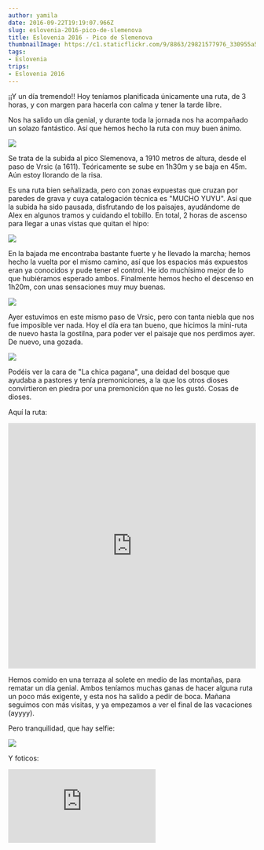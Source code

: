 ```yaml
---
author: yamila
date: 2016-09-22T19:19:07.966Z
slug: eslovenia-2016-pico-de-slemenova
title: Eslovenia 2016 - Pico de Slemenova
thumbnailImage: https://c1.staticflickr.com/9/8863/29821577976_330955a563_c.jpg
tags:
- Eslovenia
trips:
- Eslovenia 2016
---
```


¡¡Y un día tremendo!! Hoy teníamos planificada únicamente una ruta, de 3 horas, y con margen para hacerla con calma y tener la tarde libre.

Nos ha salido un día genial, y durante toda la jornada nos ha acompañado un solazo fantástico. Así que hemos hecho la ruta con muy buen ánimo.

<img src="https://c1.staticflickr.com/9/8091/29229546324_c94407b292_c.jpg" />

Se trata de la subida al pico Slemenova, a 1910 metros de altura, desde el paso de Vrsic (a 1611). Teóricamente se sube en 1h30m y se baja en 45m. Aún estoy llorando de la risa.

Es una ruta bien señalizada, pero con zonas expuestas que cruzan por paredes de grava y cuya catalogación técnica es "MUCHO YUYU". Así que la subida ha sido pausada, disfrutando de los paisajes, ayudándome de Alex en algunos tramos y cuidando el tobillo. En total, 2 horas de ascenso para llegar a unas vistas que quitan el hipo:

<img src="https://c1.staticflickr.com/9/8863/29821577976_330955a563_c.jpg" />

En la bajada me encontraba bastante fuerte y he llevado la marcha; hemos hecho la vuelta por el mismo camino, así que los espacios más expuestos eran ya conocidos y pude tener el control. He ido muchísimo mejor de lo que hubiéramos esperado ambos. Finalmente hemos hecho el descenso en 1h20m, con unas sensaciones muy muy buenas.

<img src="https://c1.staticflickr.com/9/8355/29229574324_fd9f3459d7_c.jpg" />

Ayer estuvimos en este mismo paso de Vrsic, pero con tanta niebla que nos fue imposible ver nada. Hoy el día era tan bueno, que hicimos la mini-ruta de nuevo hasta la gostilna, para poder ver el paisaje que nos perdimos ayer. De nuevo, una gozada.

<img src="https://c1.staticflickr.com/9/8422/29563940610_b60ffaaa9d_c.jpg" />

Podéis ver la cara de "La chica pagana", una deidad del bosque que ayudaba a pastores y tenía premoniciones, a la que los otros dioses convirtieron en piedra por una premonición que no les gustó. Cosas de dioses.

Aquí la ruta:

<iframe width='100%' height='500px' frameBorder='0' src='https://a.tiles.mapbox.com/v4/yamila.1dhb9fk5/attribution,zoompan,zoomwheel.html?access_token=pk.eyJ1IjoieWFtaWxhIiwiYSI6IjUzNDE5ZDRkZjBiZjBiZDY0YTBhZjBmNmUyZGYzYTZiIn0.okLJEzGsBQ6IOgn1mhToIQ#14/46.442/13.737'></iframe>

Hemos comido en una terraza al solete en medio de las montañas, para rematar un día genial. Ambos teníamos muchas ganas de hacer alguna ruta un poco más exigente, y esta nos ha salido a pedir de boca. Mañana seguimos con más visitas, y ya empezamos a ver el final de las vacaciones (ayyyy).

Pero tranquilidad, que hay selfie:

<img src="https://c1.staticflickr.com/9/8172/29744905792_df40d2e6eb_c.jpg" />

Y foticos:

<div class='embed-container'><iframe src='https://www.flickr.com/photos/125687915@N08/albums/72157673035802822/player' frameborder='0' allowfullscreen webkitallowfullscreen mozallowfullscreen oallowfullscreen msallowfullscreen></iframe></div>
